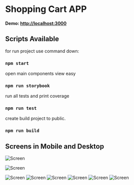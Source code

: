 # Shopping Cart APP

#### Demo: [http://localhost:3000](http://localhost:3000)

## Scripts Available

for run project use command down:
### `npm start`

open main components view easy
### `npm run storybook`

run all tests and print coverage
### `npm run test`

create build project to public.
### `npm run build`


## Screens in Mobile and Desktop
![Screen](https://i.ibb.co/SDk2vJm/Captura-de-tela-de-2021-04-19-16-39-28.png)

![Screen](https://i.ibb.co/BjNVYSs/Captura-de-tela-de-2021-04-19-15-32-27.png)

![Screen](https://i.ibb.co/9WFdcy4/Captura-de-tela-de-2021-04-19-15-32-14.png)
![Screen](https://i.ibb.co/g44rY04/Captura-de-tela-de-2021-04-19-15-32-04.png)
![Screen](https://i.ibb.co/417Rhvt/Captura-de-tela-de-2021-04-19-15-31-55.png)
![Screen](https://i.ibb.co/47M6dxh/Captura-de-tela-de-2021-04-19-15-31-36.png)
![Screen](https://i.ibb.co/NtrVhLH/Captura-de-tela-de-2021-04-19-15-31-28.png)
![Screen](https://i.ibb.co/LC6LVQz/Captura-de-tela-de-2021-04-19-15-31-16.png)
